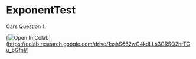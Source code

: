# ExponentTest
Cars Question 1.

[![Open In Colab](https://colab.research.google.com/assets/colab-badge.svg)](https://colab.research.google.com/drive/1sshS662wG4kdLLs3GRSQ2hrTCu_bGfnI/]

